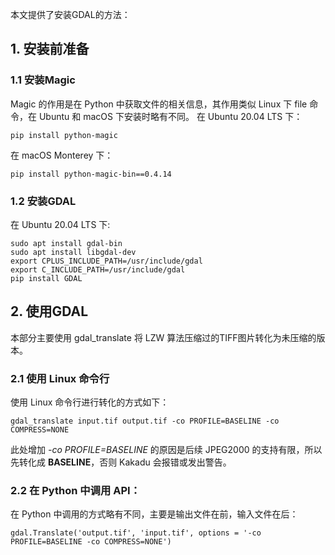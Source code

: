 本文提供了安装GDAL的方法：
## 1. 安装前准备
### 1.1 安装Magic
Magic 的作用是在 Python 中获取文件的相关信息，其作用类似 Linux 下 file 命令，在 Ubuntu 和 macOS 下安装时略有不同。
在 Ubuntu 20.04 LTS 下：

    pip install python-magic

在 macOS Monterey 下：

    pip install python-magic-bin==0.4.14

### 1.2 安装GDAL
在 Ubuntu 20.04 LTS 下:

    sudo apt install gdal-bin
    sudo apt install libgdal-dev
    export CPLUS_INCLUDE_PATH=/usr/include/gdal
    export C_INCLUDE_PATH=/usr/include/gdal
    pip install GDAL

## 2. 使用GDAL
本部分主要使用 gdal_translate 将 LZW 算法压缩过的TIFF图片转化为未压缩的版本。
### 2.1 使用 Linux 命令行
使用 Linux 命令行进行转化的方式如下：

    gdal_translate input.tif output.tif -co PROFILE=BASELINE -co COMPRESS=NONE

此处增加 <em>-co PROFILE=BASELINE</em> 的原因是后续 JPEG2000 的支持有限，所以先转化成 **BASELINE**，否则 Kakadu 会报错或发出警告。
### 2.2 在 Python 中调用 API：
在 Python 中调用的方式略有不同，主要是输出文件在前，输入文件在后：

    gdal.Translate('output.tif', 'input.tif', options = '-co PROFILE=BASELINE -co COMPRESS=NONE')

